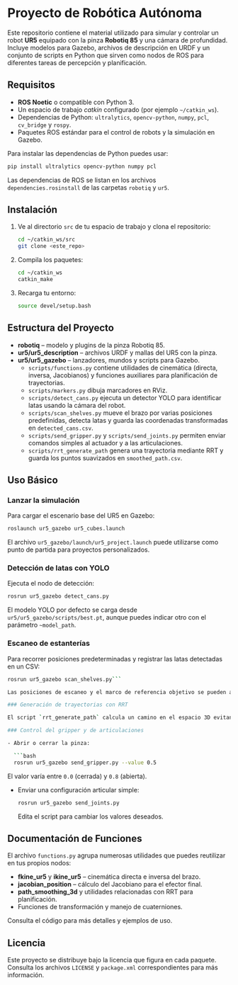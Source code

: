 # Proyecto de Robótica Autónoma

Este repositorio contiene el material utilizado para simular y controlar un robot **UR5** equipado con la pinza **Robotiq 85** y una cámara de profundidad. Incluye modelos para Gazebo, archivos de descripción en URDF y un conjunto de scripts en Python que sirven como nodos de ROS para diferentes tareas de percepción y planificación.

## Requisitos

- **ROS Noetic** o compatible con Python 3.
- Un espacio de trabajo *catkin* configurado (por ejemplo `~/catkin_ws`).
- Dependencias de Python: `ultralytics`, `opencv-python`, `numpy`, `pcl`, `cv_bridge` y `rospy`.
- Paquetes ROS estándar para el control de robots y la simulación en Gazebo.

Para instalar las dependencias de Python puedes usar:

```bash
pip install ultralytics opencv-python numpy pcl
```

Las dependencias de ROS se listan en los archivos `dependencies.rosinstall` de las carpetas `robotiq` y `ur5`.

## Instalación

1. Ve al directorio `src` de tu espacio de trabajo y clona el repositorio:

   ```bash
   cd ~/catkin_ws/src
   git clone <este_repo>
   ```

2. Compila los paquetes:

   ```bash
   cd ~/catkin_ws
   catkin_make
   ```

3. Recarga tu entorno:

   ```bash
   source devel/setup.bash
   ```

## Estructura del Proyecto

- **robotiq** – modelo y plugins de la pinza Robotiq 85.
- **ur5/ur5_description** – archivos URDF y mallas del UR5 con la pinza.
- **ur5/ur5_gazebo** – lanzadores, mundos y scripts para Gazebo.
  - `scripts/functions.py` contiene utilidades de cinemática (directa, inversa, Jacobianos) y funciones auxiliares para planificación de trayectorias.
  - `scripts/markers.py` dibuja marcadores en RViz.
  - `scripts/detect_cans.py` ejecuta un detector YOLO para identificar latas usando la cámara del robot.
  - `scripts/scan_shelves.py` mueve el brazo por varias posiciones predefinidas, detecta latas y guarda las coordenadas transformadas en `detected_cans.csv`.
  - `scripts/send_gripper.py` y `scripts/send_joints.py` permiten enviar comandos simples al actuador y a las articulaciones.
  - `scripts/rrt_generate_path` genera una trayectoria mediante RRT y guarda los puntos suavizados en `smoothed_path.csv`.

## Uso Básico

### Lanzar la simulación

Para cargar el escenario base del UR5 en Gazebo:

```bash
roslaunch ur5_gazebo ur5_cubes.launch
```

El archivo `ur5_gazebo/launch/ur5_project.launch` puede utilizarse como punto de partida para proyectos personalizados.

### Detección de latas con YOLO

Ejecuta el nodo de detección:

```bash
rosrun ur5_gazebo detect_cans.py
```

El modelo YOLO por defecto se carga desde `ur5/ur5_gazebo/scripts/best.pt`, aunque puedes indicar otro con el parámetro `~model_path`.

### Escaneo de estanterías

Para recorrer posiciones predeterminadas y registrar las latas detectadas en un CSV:

```bash
rosrun ur5_gazebo scan_shelves.py```

Las posiciones de escaneo y el marco de referencia objetivo se pueden ajustar mediante parámetros ROS.

### Generación de trayectorias con RRT

El script `rrt_generate_path` calcula un camino en el espacio 3D evitando obstáculos y guarda el resultado suavizado en `smoothed_path.csv`. Puede modificarse para incluir la planificación en tu propio nodo.

### Control del gripper y de articulaciones

- Abrir o cerrar la pinza:

  ```bash
  rosrun ur5_gazebo send_gripper.py --value 0.5
  ```
  El valor varía entre `0.0` (cerrada) y `0.8` (abierta).

- Enviar una configuración articular simple:

  ```bash
  rosrun ur5_gazebo send_joints.py
  ```
  Edita el script para cambiar los valores deseados.

## Documentación de Funciones

El archivo `functions.py` agrupa numerosas utilidades que puedes reutilizar en tus propios nodos:

- **fkine_ur5** y **ikine_ur5** – cinemática directa e inversa del brazo.
- **jacobian_position** – cálculo del Jacobiano para el efector final.
- **path_smoothing_3d** y utilidades relacionadas con RRT para planificación.
- Funciones de transformación y manejo de cuaterniones.

Consulta el código para más detalles y ejemplos de uso.

## Licencia

Este proyecto se distribuye bajo la licencia que figura en cada paquete. Consulta los archivos `LICENSE` y `package.xml` correspondientes para más información.

